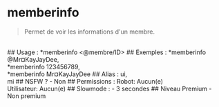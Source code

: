 # memberinfo

> Permet de voir les informations d'un membre.

<br>
## Usage :
*memberinfo <@membre/ID>
## Exemples :
*memberinfo @Mr¤KayJayDee,
<br>*memberinfo 123456789,
<br>*memberinfo Mr¤KayJayDee
## Alias :
ui,
<br>mi
## NSFW ?
- Non
## Permissions :
Robot: Aucun(e)
<br>
Utilisateur: Aucun(e)
## Slowmode :
- 3 secondes
## Niveau Premium
- Non premium